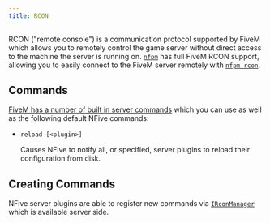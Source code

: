 ```yaml
---
title: RCON
---
```


RCON ("remote console") is a communication protocol supported by FiveM which allows you to remotely control the game server without direct access to the machine the server is running on. [`nfpm`](nfpm/overview.md) has full FiveM RCON support, allowing you to easily connect to the FiveM server remotely with [`nfpm rcon`](nfpm/command-reference.md#rcon).

## Commands

[FiveM has a number of built in server commands](https://docs.fivem.net/server-manual/server-commands/) which you can use as well as the following default NFive commands:

* `reload [<plugin>]`

  Causes NFive to notify all, or specified, server plugins to reload their configuration from disk.

## Creating Commands

NFive server plugins are able to register new commands via [`IRconManager`](https://github.com/NFive/SDK.Server/blob/master/Rcon/IRconManager.cs) which is available server side.
